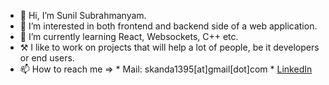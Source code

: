 - 👋 Hi, I’m Sunil Subrahmanyam.
- 👀 I’m interested in both frontend and backend side of a web application.
- 🌱 I’m currently learning React, Websockets, C++ etc.
- ⚒️ I like to work on projects that will help a lot of people, be it developers or end users.  
- 📫 How to reach me => 
      * Mail: skanda1395[at]gmail[dot]com
      * [LinkedIn](https://www.linkedin.com/in/sunil-subrahmanyam) 

<!---
skanda1395/skanda1395 is a ✨ special ✨ repository because its `README.md` (this file) appears on your GitHub profile.
You can click the Preview link to take a look at your changes.
--->
